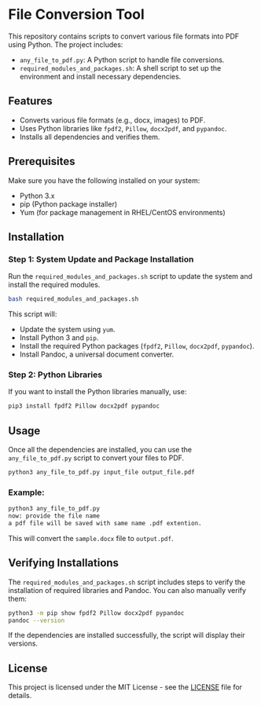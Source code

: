 
# File Conversion Tool

This repository contains scripts to convert various file formats into PDF using Python. The project includes:

- `any_file_to_pdf.py`: A Python script to handle file conversions.
- `required_modules_and_packages.sh`: A shell script to set up the environment and install necessary dependencies.

## Features

- Converts various file formats (e.g., docx, images) to PDF.
- Uses Python libraries like `fpdf2`, `Pillow`, `docx2pdf`, and `pypandoc`.
- Installs all dependencies and verifies them.

## Prerequisites

Make sure you have the following installed on your system:

- Python 3.x
- pip (Python package installer)
- Yum (for package management in RHEL/CentOS environments)

## Installation

### Step 1: System Update and Package Installation

Run the `required_modules_and_packages.sh` script to update the system and install the required modules.

```bash
bash required_modules_and_packages.sh
```

This script will:

- Update the system using `yum`.
- Install Python 3 and `pip`.
- Install the required Python packages (`fpdf2`, `Pillow`, `docx2pdf`, `pypandoc`).
- Install Pandoc, a universal document converter.

### Step 2: Python Libraries

If you want to install the Python libraries manually, use:

```bash
pip3 install fpdf2 Pillow docx2pdf pypandoc
```

## Usage

Once all the dependencies are installed, you can use the `any_file_to_pdf.py` script to convert your files to PDF.

```bash
python3 any_file_to_pdf.py input_file output_file.pdf
```

### Example:

```bash
python3 any_file_to_pdf.py
now: provide the file name
a pdf file will be saved with same name .pdf extention.
```

This will convert the `sample.docx` file to `output.pdf`.

## Verifying Installations

The `required_modules_and_packages.sh` script includes steps to verify the installation of required libraries and Pandoc. You can also manually verify them:

```bash
python3 -m pip show fpdf2 Pillow docx2pdf pypandoc
pandoc --version
```

If the dependencies are installed successfully, the script will display their versions.

## License

This project is licensed under the MIT License - see the [LICENSE](LICENSE) file for details.
